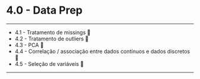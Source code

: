 # 4.0 - Data Prep

---

* 4.1 - Tratamento de missings 🔳
* 4.2 - Tratamento de outliers 🔳
* 4.3 - PCA 🔳
* 4.4 - Correlação / associação entre dados contínuos e dados discretos 🔳
* 4.5 - Seleção de variáveis 🔳

---
